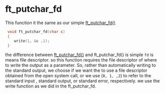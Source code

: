 # ft_putchar_fd

This function it the same as our simple [ft_putchar_fd()](../putchar/README.md)

```c
 void ft_putchar_fd(char c)
 {
    write(1, &c ,1);
 }
```

the difference between [ft_putchar_fd()](../putchar/README.md) and ft_putchar_fd() 
is simple `fd` is means file descriptor. so this function requires the file descriptor of where 
to write the output as a parameter. So, rather than automatically writing to the standard output, we choose if we want the to use a file descriptor obtained from  the open system call, or we use (`0, 1, ,2`) to refer to the standard input , standard output, or standard error, respectively. we use the write function as we did in the ft_putchar_fd.